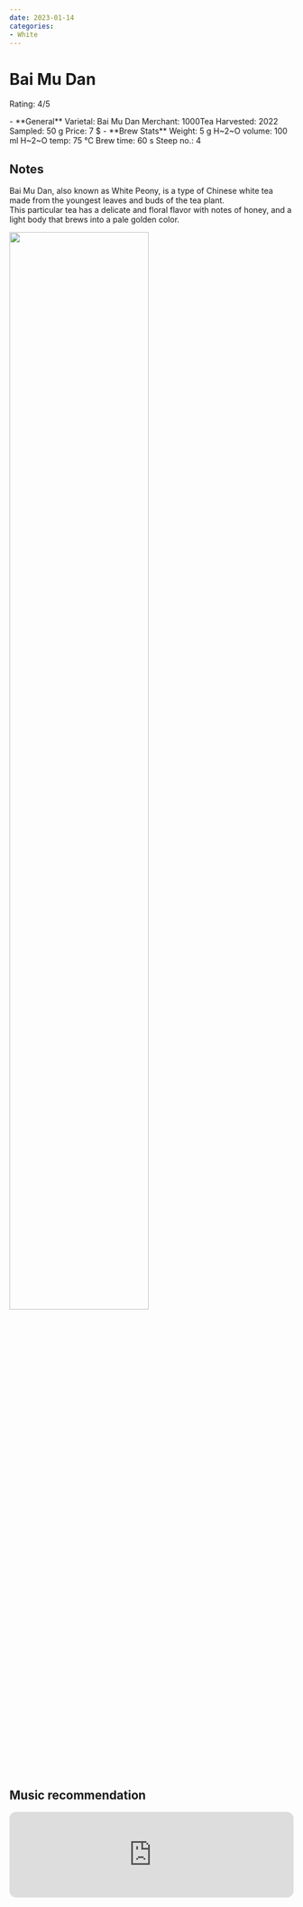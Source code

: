 ```yaml
---
date: 2023-01-14
categories:
- White
---
```

# Bai Mu Dan

Rating: 4/5


<div class="grid cards" markdown>
- **General**  
Varietal: Bai Mu Dan  
Merchant:   1000Tea  
Harvested: 2022  
Sampled: 50 g  
Price: 7 $
- **Brew Stats**  
Weight: 5 g  
H~2~O volume: 100 ml  
H~2~O temp: 75 °C   
Brew time: 60 s  
Steep no.: 4
</div>

## Notes

Bai Mu Dan, also known as White Peony, is a type of Chinese white tea made from the youngest leaves and buds of the tea plant.  
This particular tea has a delicate and floral flavor with notes of honey, and a light body that brews into a pale golden color.

<img src="/img/wheel/pai-mu-tan-somerset.svg" width="70%"></img>

<!-- more -->

## Music recommendation

<iframe style="border-radius:12px" src="https://open.spotify.com/embed/track/2ImssOh22gRbG07e0VIeUR?utm_source=generator&theme=0" width="100%" height="152" frameBorder="0" allowfullscreen="" allow="autoplay; clipboard-write; encrypted-media; fullscreen; picture-in-picture" loading="lazy"></iframe>

<div style="visibility: hidden">
................................................................................................................................................................................................
</div>


